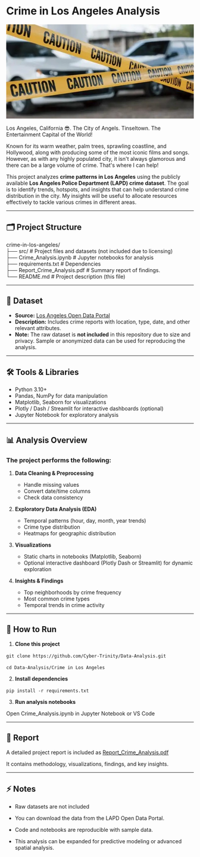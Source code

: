 # Crime in Los Angeles Analysis

![Crime Scene illustration](src/project-1.jpg)

Los Angeles, California 😎. The City of Angels. Tinseltown. The Entertainment Capital of the World! 

Known for its warm weather, palm trees, sprawling coastline, and Hollywood, along with producing some of the most iconic films and songs. However, as with any highly populated city, it isn't always glamorous and there can be a large volume of crime. That's where I can help!

This project analyzes **crime patterns in Los Angeles** using the publicly available **Los Angeles Police Department (LAPD) crime dataset**. The goal is to identify trends, hotspots, and insights that can help understand crime distribution in the city. My insights will be useful to allocate resources effectively to tackle various crimes in different areas.

---

## 🗂️ Project Structure
crime-in-los-angeles/
<br>
├── src/ # Project files and datasets (not included due to licensing)
<br>
├── Crime_Analysis.ipynb # Jupyter notebooks for analysis
<br>
├── requirements.txt # Dependencies
<br>
├── Report_Crime_Analysis.pdf # Summary report of findings.
<br>
└── README.md # Project description (this file)

---

## 📌 Dataset
- **Source:** [Los Angeles Open Data Portal](https://data.lacity.org/Public-Safety/Crime-Data-from-2020-to-Present/)
- **Description:** Includes crime reports with location, type, date, and other relevant attributes.
- **Note:** The raw dataset is **not included** in this repository due to size and privacy. Sample or anonymized data can be used for reproducing the analysis.

---

## 🛠️ Tools & Libraries

- Python 3.10+  
- Pandas, NumPy for data manipulation  
- Matplotlib, Seaborn for visualizations  
- Plotly / Dash / Streamlit for interactive dashboards (optional)  
- Jupyter Notebook for exploratory analysis

---

## 📊 Analysis Overview
### The project performs the following:

1. **Data Cleaning & Preprocessing**
   - Handle missing values
   - Convert date/time columns
   - Check data consistency

2. **Exploratory Data Analysis (EDA)**
   - Temporal patterns (hour, day, month, year trends)
   - Crime type distribution
   - Heatmaps for geographic distribution


3. **Visualizations**
   - Static charts in notebooks (Matplotlib, Seaborn)
   - Optional interactive dashboard (Plotly Dash or Streamlit) for dynamic exploration

4. **Insights & Findings**
   - Top neighborhoods by crime frequency
   - Most common crime types
   - Temporal trends in crime activity

---

## 📌 How to Run

1. **Clone this project**

`git clone https://github.com/Cyber-Trinity/Data-Analysis.git`

`cd Data-Analysis/Crime in Los Angeles`

2. **Install dependencies**

`pip install -r requirements.txt`


3. **Run analysis notebooks**

Open Crime_Analysis.ipynb in Jupyter Notebook or VS Code

---

## 📑 Report

A detailed project report is included as [Report_Crime_Analysis.pdf](https://data.lacity.org/Public-Safety/Crime-Data-from-2020-to-Present/)

It contains methodology, visualizations, findings, and key insights.

---

## ⚡ Notes

- Raw datasets are not included

- You can download the data from the LAPD Open Data Portal.

- Code and notebooks are reproducible with sample data.

- This analysis can be expanded for predictive modeling or advanced spatial analysis.